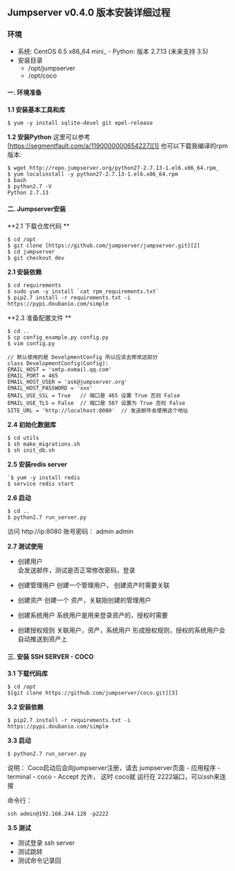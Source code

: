 ## Jumpserver v0.4.0 版本安装详细过程
### 环境
- 系统: CentOS 6.5 x86\_64 mini_ - Python: 版本 2.7.13 (未来支持 3.5)
- 安装目录 
	- /opt/jumpserver
	- /opt/coco

#### 一. 环境准备
**1.1 安装基本工具和库**
```
$ yum -y install sqlite-devel git epel-release
```

**1.2 安装Python**
这里可以参考 [https://segmentfault.com/a/1190000000654227][1]
也可以下载我编译的rpm版本:
```
$ wget http://repo.jumpserver.org/python27-2.7.13-1.el6.x86_64.rpm_
$ yum localinstall -y python27-2.7.13-1.el6.x86_64.rpm
$ bash 
$ python2.7 -V
Python 2.7.13
```

#### 二. Jumpserver安装
**2.1 下载仓库代码 **

```
$ cd /opt
$ git clone [https://github.com/jumpserver/jumpserver.git][2]
$ cd jumpserver
$ git checkout dev
```
**2.1 安装依赖**

```
$ cd requirements 
$ sudo yum -y install `cat rpm_requirements.txt`
$ pip2.7 install -r requirements.txt -i https://pypi.doubanio.com/simple
```

**2.3 准备配置文件 **

```
$ cd ..
$ cp config_example.py config.py
$ vim config.py

// 默认使用的是 DevelpmentConfig 所以应该去修改这部分
class DevelopmentConfig(Config):
EMAIL_HOST = 'smtp.exmail.qq.com'
EMAIL_PORT = 465
EMAIL_HOST_USER = 'ask@jumpserver.org'
EMAIL_HOST_PASSWORD = 'xxx'
EMAIL_USE_SSL = True   // 端口是 465 设置 True 否则 False
EMAIL_USE_TLS = False  // 端口是 587 设置为 True 否则 False
SITE_URL = 'http://localhost:8080'  // 发送邮件会使用这个地址 
```

**2.4 初始化数据库**
```
$ cd utils
$ sh make_migrations.sh
$ sh init_db.sh
```

**2.5 安装redis server**
```
`$ yum -y install redis
$ service redis start  
```

**2.6 启动**
```
$ cd ..
$ python2.7 run_server.py
```
访问  http://ip:8080
账号密码： admin admin

**2.7  测试使用**
- 创建用户  
	会发送邮件，测试是否正常修改密码，登录

- 创建管理用户
	创建一个管理用户， 创建资产时需要关联

- 创建资产
	创建一个 资产，关联刚创建的管理用户

- 创建系统用户
	系统用户是用来登录资产的，授权时需要

- 创建授权规则
	关联用户，资产，系统用户 形成授权规则，授权的系统用户会自动推送到资产上


#### 三. 安装 SSH SERVER - COCO
**3.1 下载代码库**
```
$ cd /opt
$[git clone https://github.com/jumpserver/coco.git][3]
```

**3.2 安装依赖**
```
$ pip2.7 install -r requirements.txt -i https://pypi.doubanio.com/simple
```

**3.3 启动**

```
$ python2.7 run_server.py
```

说明： Coco启动后会向jumpserver注册，请去 jumpserver页面 - 应用程序 - terminal - coco - Accept 允许， 这时 coco就 运行在 2222端口，可以ssh来连接

命令行：
``` 
ssh admin@192.168.244.128 -p2222
```

**3.5 测试**
- 测试登录 ssh server
- 测试跳转
- 测试命令记录回

[1]:	https://segmentfault.com/a/1190000000654227
[2]:	https://github.com/jumpserver/jumpserver.git
[3]:	https://github.com/jumpserver/coco.git
